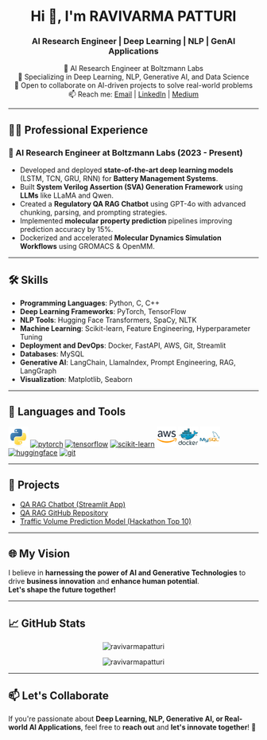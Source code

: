 <h1 align="center">Hi 👋, I'm RAVIVARMA PATTURI</h1>
<h3 align="center">AI Research Engineer | Deep Learning | NLP | GenAI Applications</h3>

<p align="center">
 🔭 AI Research Engineer at Boltzmann Labs <br>
 🌱 Specializing in Deep Learning, NLP, Generative AI, and Data Science <br>
 🤝 Open to collaborate on AI-driven projects to solve real-world problems <br>
 📫 Reach me: <a href="mailto:patturiravivarma@gmail.com">Email</a> | <a href="https://www.linkedin.com/in/ravivarma-patturi/">LinkedIn</a> | <a href="https://medium.com/@ravivarmapatturi">Medium</a> 
</p>

---

## 👨‍💻 Professional Experience
### 🔹 AI Research Engineer at Boltzmann Labs (2023 - Present)
- Developed and deployed **state-of-the-art deep learning models** (LSTM, TCN, GRU, RNN) for **Battery Management Systems**.
- Built **System Verilog Assertion (SVA) Generation Framework** using **LLMs** like LLaMA and Qwen.
- Created a **Regulatory QA RAG Chatbot** using GPT-4o with advanced chunking, parsing, and prompting strategies.
- Implemented **molecular property prediction** pipelines improving prediction accuracy by 15%.
- Dockerized and accelerated **Molecular Dynamics Simulation Workflows** using GROMACS & OpenMM.

---

## 🛠️ Skills

- **Programming Languages**: Python, C, C++
- **Deep Learning Frameworks**: PyTorch, TensorFlow
- **NLP Tools**: Hugging Face Transformers, SpaCy, NLTK
- **Machine Learning**: Scikit-learn, Feature Engineering, Hyperparameter Tuning
- **Deployment and DevOps**: Docker, FastAPI, AWS, Git, Streamlit
- **Databases**: MySQL
- **Generative AI**: LangChain, LlamaIndex, Prompt Engineering, RAG, LangGraph
- **Visualization**: Matplotlib, Seaborn

---

## 🌟 Languages and Tools
<p align="left">
  <a href="https://www.python.org" target="_blank"><img src="https://raw.githubusercontent.com/devicons/devicon/master/icons/python/python-original.svg" alt="python" width="40" height="40"/></a>
  <a href="https://pytorch.org/" target="_blank"><img src="https://www.vectorlogo.zone/logos/pytorch/pytorch-icon.svg" alt="pytorch" width="40" height="40"/></a>
  <a href="https://www.tensorflow.org/" target="_blank"><img src="https://www.vectorlogo.zone/logos/tensorflow/tensorflow-icon.svg" alt="tensorflow" width="40" height="40"/></a>
  <a href="https://scikit-learn.org/" target="_blank"><img src="https://upload.wikimedia.org/wikipedia/commons/0/05/Scikit_learn_logo_small.svg" alt="scikit-learn" width="40" height="40"/></a>
  <a href="https://aws.amazon.com/" target="_blank"><img src="https://raw.githubusercontent.com/devicons/devicon/master/icons/amazonwebservices/amazonwebservices-original-wordmark.svg" alt="aws" width="40" height="40"/></a>
  <a href="https://docker.com/" target="_blank"><img src="https://raw.githubusercontent.com/devicons/devicon/master/icons/docker/docker-original-wordmark.svg" alt="docker" width="40" height="40"/></a>
  <a href="https://www.mysql.com/" target="_blank"><img src="https://raw.githubusercontent.com/devicons/devicon/master/icons/mysql/mysql-original-wordmark.svg" alt="mysql" width="40" height="40"/></a>
  <a href="https://huggingface.co/" target="_blank"><img src="https://huggingface.co/front/assets/huggingface_logo-noborder.svg" alt="huggingface" width="40" height="40"/></a>
  <a href="https://git-scm.com/" target="_blank"><img src="https://www.vectorlogo.zone/logos/git-scm/git-scm-icon.svg" alt="git" width="40" height="40"/></a>
</p>

---

## 🚀 Projects
- [QA RAG Chatbot (Streamlit App)](https://appragapplication-fiz4xgopnpw7oyvuyvper2.streamlit.app/)
- [QA RAG GitHub Repository](https://github.com/ravivarmapatturi/qa_rag_application)
- [Traffic Volume Prediction Model (Hackathon Top 10)](https://machinehack.com/hackathons/the_great_indian_hiring_hackathon_2024/leaderboard)

---

## 🌐 My Vision
I believe in **harnessing the power of AI and Generative Technologies** to drive **business innovation** and **enhance human potential**.  
**Let's shape the future together!**

---

## 📈 GitHub Stats
<p align="center">
  <img src="https://github-readme-stats.vercel.app/api?username=ravivarmapatturi&show_icons=true&theme=tokyonight" alt="ravivarmapatturi" />
</p>

<p align="center">
  <img src="https://github-readme-streak-stats.herokuapp.com/?user=ravivarmapatturi&theme=tokyonight" alt="ravivarmapatturi" />
</p>

---

## 📫 Let's Collaborate
If you're passionate about **Deep Learning, NLP, Generative AI, or Real-world AI Applications**, feel free to **reach out** and **let's innovate together**! 🚀
